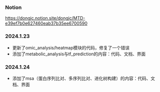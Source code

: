 


### Notion
https://dongjc.notion.site/dongjc/MTD-e39ef7b0e627460eab37b35ee6700590


### 2024.1.23
- 更新了omic_analysis/heatmap模块的代码，修复了一个错误
- 添加了metabolic_analysis与tf_prediction的内容：代码、文档、界面


### 2024.1.24
- 添加了msa（蛋白序列比对、多序列比对、进化树构建）的内容：代码、文档、界面


